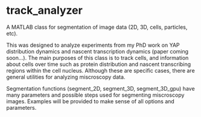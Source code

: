 # track_analyzer
A MATLAB class for segmentation of image data (2D, 3D, cells, particles, etc). 

This was designed to analyze experiments from my PhD work on YAP distribution dynamics and nascent transcription dynamics (paper coming soon...). The main purposes of this class is to track cells, and information about cells over time such as protein distribution and nascent transcribing regions within the cell nucleus. Although these are specific cases, there are general utilities for analyzing miscroscopy data. 

Segmentation functions (segment_2D, segment_3D, segment_3D_gpu) have many parameters and possible steps used for segmenting miscroscopy images. Examples will be provided to make sense of all options and parameters. 

